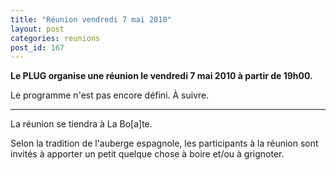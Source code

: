 ```yaml
---
title: "Réunion vendredi 7 mai 2010"
layout: post
categories: reunions
post_id: 167
---
```

**Le PLUG organise une réunion le vendredi 7 mai 2010 à partir de 19h00.**

Le programme n'est pas encore défini. À suivre.

----
La réunion se tiendra à La Bo\[a\]te.

Selon la tradition de l'auberge espagnole, les participants à la réunion sont invités à apporter un petit quelque chose à boire et/ou à grignoter.